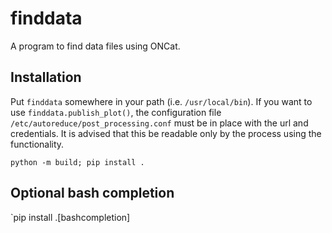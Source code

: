 finddata
========
A program to find data files using ONCat.

Installation
------------
Put `finddata` somewhere in your path (i.e. `/usr/local/bin`).
If you want to use `finddata.publish_plot()`, the configuration file `/etc/autoreduce/post_processing.conf` must be in place with the url and credentials.
It is advised that this be readable only by the process using the functionality.

`python -m build; pip install .`

Optional bash completion
------------------------
`pip install .\[bashcompletion\]
